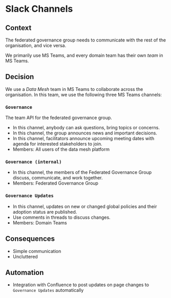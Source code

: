 # Slack Channels

## Context

The federated governance group needs to communicate with the rest of the organisation, and vice versa.

We primarily use MS Teams, and every domain team has their own *team* in MS Teams.

## Decision

We use a *Data Mesh* team in MS Teams to collaborate across the organisation. In this team, we use the following three MS Teams channels:

### `Governance`

The team API for the federated governance group.

- In this channel, anybody can ask questions, bring topics or concerns.
- In this channel, the group announces news and important decisions. 
- In this channel, facilitators announce upcoming meeting dates with agenda for interested stakeholders to join.
- Members: All users of the data mesh platform

### `Governance (internal)`
- In this channel, the members of the Federated Governance Group discuss, communicate, and work together.
- Members: Federated Governance Group

### `Governance Updates`
- In this channel, updates on new or changed global policies and their adoption status are published.
- Use comments in threads to discuss changes.
- Members: Domain Teams

## Consequences
- Simple communication
- Uncluttered

## Automation
- Integration with Confluence to post updates on page changes to `Governance Updates` automatically
